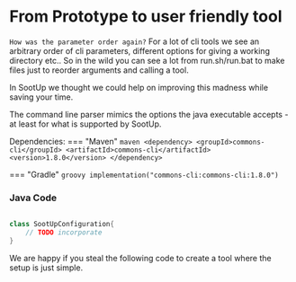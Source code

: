 # From Prototype to user friendly tool

`How was the parameter order again?`
For a lot of cli tools we see an arbitrary order of cli parameters, different options for giving a working directory etc..
So in the wild you can see a lot from run.sh/run.bat to make files just to reorder arguments and calling a tool.

In SootUp we thought we could help on improving this madness while saving your time.

The command line parser mimics the options the java executable accepts - at least for what is supported by SootUp.

Dependencies:
=== "Maven"
    ```maven
    <dependency>
        <groupId>commons-cli</groupId>
        <artifactId>commons-cli</artifactId>
        <version>1.8.0</version>
    </dependency>
    ```

=== "Gradle"
    ```groovy
        implementation("commons-cli:commons-cli:1.8.0")
    ```

### Java Code

```java

class SootUpConfiguration{
    // TODO incorporate
}

```

We are happy if you steal the following code to create a tool where the setup is just simple.
